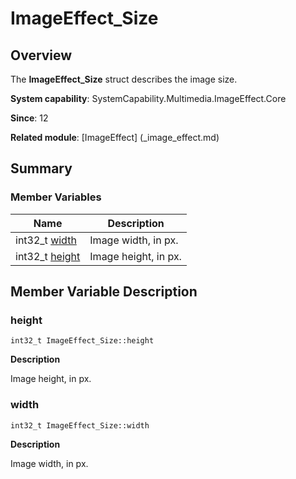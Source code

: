 # ImageEffect_Size


## Overview

The **ImageEffect_Size** struct describes the image size.

**System capability**: SystemCapability.Multimedia.ImageEffect.Core

**Since**: 12

**Related module**: [ImageEffect] (_image_effect.md)


## Summary


### Member Variables

| Name| Description|
| -------- | -------- |
| int32_t [width](#width) | Image width, in px. |
| int32_t [height](#height) | Image height, in px. |


## Member Variable Description


### height

```
int32_t ImageEffect_Size::height
```
**Description**

Image height, in px.


### width

```
int32_t ImageEffect_Size::width
```
**Description**

Image width, in px.